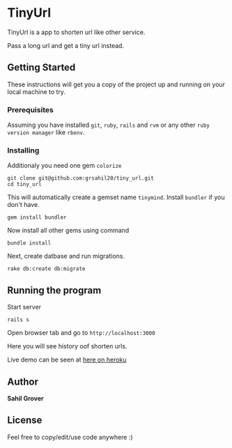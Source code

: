 # TinyUrl

TinyUrl is a app to shorten url like other service.

Pass a long url and get a tiny url instead.

## Getting Started

These instructions will get you a copy of the project up and running on your local machine to try.

### Prerequisites

Assuming you have installed `git`, `ruby`, `rails` and `rvm` or any other `ruby version manager` like `rbenv`.


### Installing

Additionaly you need one gem `colorize`

```
git clone git@github.com:grsahil20/tiny_url.git
cd tiny_url
```

This will automatically create a gemset name `tinymind`. Install `bundler` if you don't have.

`gem install bundler`

Now install all other gems using command

```
bundle install
```

Next, create datbase and run migrations.


```
rake db:create db:migrate
```


## Running the program

Start server

```
rails s
```

Open browser tab and go to `http://localhost:3000`

Here you will see history oof shorten urls.

Live demo can be seen at [here on heroku](https://mv-tinyurl.herokuapp.com)

## Author

**Sahil Grover**


## License

Feel free to copy/edit/use code anywhere :)
